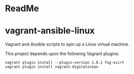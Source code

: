 # ReadMe

# vagrant-ansible-linux

Vagrant and Ansible scripts to spin up a Linux virtual machine.

This project depends upon the following Vagrant plugins:
```
vagrant plugin install --plugin-version 1.0.1 fog-ovirt
vagrant plugin install vagrant-digitalocean
```
